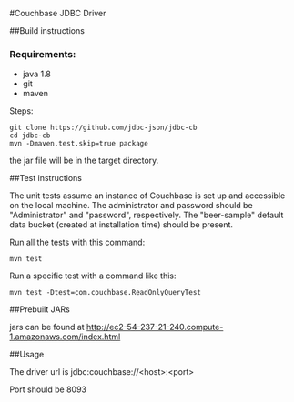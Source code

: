 #Couchbase JDBC Driver

##Build instructions

### Requirements:
* java 1.8
* git
* maven

Steps:

    git clone https://github.com/jdbc-json/jdbc-cb
    cd jdbc-cb
    mvn -Dmaven.test.skip=true package

the jar file will be in the target directory.

##Test instructions

The unit tests assume an instance of Couchbase is set up and accessible on
the local machine. The administrator and password should be "Administrator" and "password",
respectively. The "beer-sample" default data bucket (created at installation time)
should be present.

Run all the tests with this command:

    mvn test

Run a specific test with a command like this:

    mvn test -Dtest=com.couchbase.ReadOnlyQueryTest

##Prebuilt JARs

jars can be found at http://ec2-54-237-21-240.compute-1.amazonaws.com/index.html

##Usage

The driver url is jdbc:couchbase://\<host\>:\<port\>

Port should be 8093

